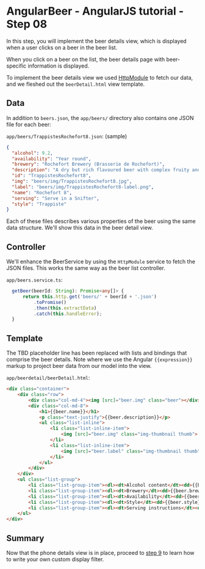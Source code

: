 # AngularBeer - AngularJS tutorial - Step 08 #

In this step, you will implement the beer details view, which is displayed when a user clicks on a beer in the beer list.

When you click on a beer on the list, the beer details page with beer-specific information is displayed.

To implement the beer details view we used [HttpModule](https://angular.io/docs/ts/latest/guide/server-communication.html)  to fetch our data, and we fleshed out the `beerDetail.html` view template.

## Data ##

In addition to `beers.json`, the `app/beers/` directory also contains one JSON file for each beer:

`app/beers/TrappistesRochefort8.json`: (sample)

```json
{
  "alcohol": 9.2,
  "availability": "Year round",
  "brewery": "Rochefort Brewery (Brasserie de Rochefort)",
  "description": "A dry but rich flavoured beer with complex fruity and spicy flavours.",
  "id": "TrappistesRochefort8",
  "img": "beers/img/TrappistesRochefort8.jpg",
  "label": "beers/img/TrappistesRochefort8-label.png",
  "name": "Rochefort 8",
  "serving": "Serve in a Snifter",
  "style": "Trappiste"
}
```

Each of these files describes various properties of the beer using the same data structure. We'll show this data in the beer detail view.

## Controller ##

We'll enhance the BeerService by using the `HttpModule` service to fetch the JSON files. This works the same way as the beer list controller.

`app/beers.service.ts`:

```typescript
  getBeer(beerId: String): Promise<any[]> {
      return this.http.get('beers/' + beerId + '.json')
          .toPromise()
          .then(this.extractData)
          .catch(this.handleError);
  }
```


## Template ##

The TBD placeholder line has been replaced with lists and bindings that comprise the beer details.
Note where we use the Angular `{{expression}}` markup to project beer data from our model into the view.

`app/beerdetail/beerDetail.html`:

```html
<div class="container">
    <div class="row">
        <div class="col-md-4"><img [src]="beer.img" class="beer"></div>
        <div class="col-md-8">
            <h1>{{beer.name}}</h1>
            <p class="text-justify">{{beer.description}}</p>
            <ul class="list-inline">
                <li class="list-inline-item">
                    <img [src]="beer.img" class="img-thumbnail thumb">
                </li>
                <li class="list-inline-item">
                    <img [src]="beer.label" class="img-thumbnail thumb">
                </li>
            </ul>
        </div>
    </div>
    <ul class="list-group">
        <li class="list-group-item"><dl><dt>Alcohol content</dt><dd>{{beer.alcohol}}</dd></dl></li>
        <li class="list-group-item"><dl><dt>Brewery</dt><dd>{{beer.brewery}}</dd></dl></li>
        <li class="list-group-item"><dl><dt>Availability</dt><dd>{{beer.availability}}</dd></dl></li>
        <li class="list-group-item"><dl><dt>Style</dt><dd>{{beer.style}}</dd></dl></li>
        <li class="list-group-item"><dl><dt>Serving instructions</dt><dd>{{beer.serving}}</dd></dl></li>
    </ul>
</div>
```

## Summary ##

Now that the phone details view is in place, proceed to [step 9](../step-09) to learn how to write your own custom display filter.
